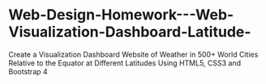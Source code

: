# Web-Design-Homework---Web-Visualization-Dashboard-Latitude-
Create a Visualization Dashboard Website of Weather in 500+ World Cities Relative to the Equator at Different Latitudes Using HTML5, CSS3 and Bootstrap 4
